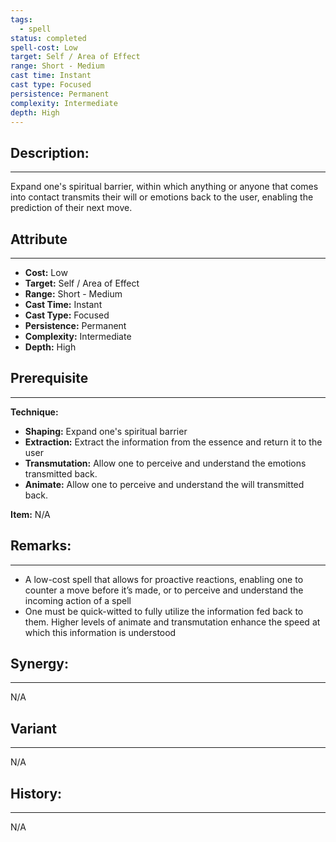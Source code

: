 ```yaml
---
tags:
  - spell
status: completed
spell-cost: Low
target: Self / Area of Effect
range: Short - Medium
cast time: Instant
cast type: Focused
persistence: Permanent
complexity: Intermediate
depth: High
---
```

## Description:  
---  
Expand one's spiritual barrier, within which anything or anyone that comes into contact transmits their will or emotions back to the user, enabling the prediction of their next move.  
  
## Attribute  
___  
- __Cost:__ Low  
- __Target:__ Self / Area of Effect  
- __Range:__ Short - Medium  
- __Cast Time:__ Instant  
- __Cast Type:__ Focused  
- __Persistence:__ Permanent  
- __Complexity:__ Intermediate  
- __Depth:__ High  
  
## Prerequisite  
---  
  
__Technique:__  
  
- __Shaping:__ Expand one's spiritual barrier  
- __Extraction:__ Extract the information from the essence and return it to the user  
- __Transmutation:__ Allow one to perceive and understand the emotions transmitted back.  
- __Animate:__ Allow one to perceive and understand the will transmitted back.  
  
__Item:__ N/A  
  
## Remarks:  
---  
- A low-cost spell that allows for proactive reactions, enabling one to counter a move before it’s made, or to perceive and understand the incoming action of a spell  
- One must be quick-witted to fully utilize the information fed back to them. Higher levels of animate and transmutation enhance the speed at which this information is understood  
  
## Synergy:  
___  
N/A  
  
## Variant  
---  
N/A  
  
## History:  
---  
N/A